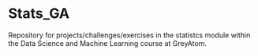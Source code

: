 # Stats_GA

Repository for projects/challenges/exercises in the statistcs module within the Data Science and Machine Learning course at GreyAtom. 
